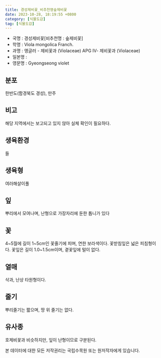 ```yaml
---
title: 경성제비꽃_비추천명숲제비꽃
date: 2023-10-28, 18:19:55 +0800
category: [식물도감]
tag: [식물도감]
---
```




- 국명 : 경성제비꽃[비추천명 : 숲제비꽃]
- 학명 : Viola mongolica Franch.
- 과명 : 앵글러 - 제비꽃과 (Violaceae) APG Ⅳ- 제비꽃과 (Violaceae)
- 일본명 : 
- 영문명 : Gyeongseong violet


## 분포
한반도(함경북도 경성), 만주
## 비고
해당 지역에서는 보고되고 있지 않아 실체 확인이 필요하다.
## 생육환경
들
## 생육형
여러해살이풀
## 잎
뿌리에서 모여나며, 난형으로 가장자리에 둔한 톱니가 있다
## 꽃
4~5월에 길이 1~5cm인 꽃줄기에 피며, 연한 보라색이다. 꽃받침잎은 넓은 피침형이다. 꽃잎은 길이 1.0~1.5cm이며, 곁꽃잎에 털이 없다. 
## 열매
삭과, 난상 타원형이다. 
## 줄기
뿌리줄기는 짧으며, 땅 위 줄기는 없다. 
## 유사종
호제비꽃과 비슷하지만, 잎이 난형이므로 구분된다. 






본 데이터에 대한 모든 저작권리는 국립수목원 또는 원저작자에게 있습니다.
